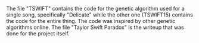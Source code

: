 The file "TSWIFT" contains the code for the genetic algorithm used for a single song, specifically "Delicate" while the other one (TSWIFT15) contains the code for the entire thing. 
The code was inspired by other genetic algorithms online. 
The file "Taylor Swift Paradox" is the writeup that was done for the project itself. 
